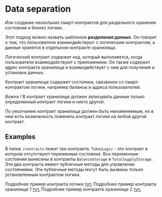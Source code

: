 # Data separation

Или создание нескольких смарт-контрактов для раздельного хранения состояния и бизнес логики.

Этот подход можно назвать шаблоном **разделения данных**. Он говорит о том, что пользователи взаимодействуют с логическим контрактом, а данные хранятся в отдельном контракте хранилища.

Логический контракт содержит код, который выполняется, когда пользователи взаимодействуют с приложением. Он также содержит адрес контракта хранилища и взаимодействует с ним для получения и установки данных.

Контракт хранилище содержит состояние, связанное со смарт-контрактом логики, например балансы и адреса пользователей.

_Важно !_ В контракт хранилище должен записывать данные только определенный контракт логики и никто другой.

По умолчанию контракт хранилища должен быть неизменяемым, но в нем есть возможность поменять контракт логики на любой другой контракт.

## Examples
В папке ``` /contracts ``` лежит три контракта. ``` TokenLogic ``` - это контракт в котором отсутствуют переменные состояния. Все переменные состояния вынесены в контракты ```BalanceStorage``` и ```TotalSupplyStorage```. Эти два контракта имеют публичные методы для управления состояниями. Эти публичные методы могут быть вызваны только установленным контрактом логики.

Подробнее пример контракта логики [тут.](./contracts/TokenLogic.sol)
Подробнее пример контракта хранилище 1 [тут.](./contracts/BalanceStorage.sol)
Подробнее пример контракта хранилище 2 [тут.](./contracts/TotalSupplyStorage.sol)

